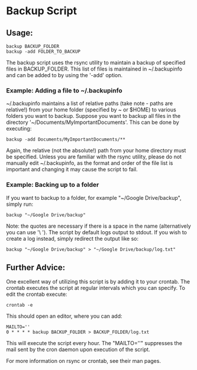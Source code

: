 # Backup Script

## Usage:

	backup BACKUP_FOLDER
	backup -add FOLDER_TO_BACKUP

The backup script uses the rsync utility to maintain a backup of specified files in BACKUP_FOLDER. This list of files is maintained in ~/.backupinfo and can be added to by using the '-add' option.

### Example: Adding a file to ~/.backupinfo
~/.backupinfo maintains a list of relative paths (take note - paths are relative!) from your home folder (specified by ~ or $HOME) to various folders you want to backup. Suppose you want to backup all files in the directory '~/Documents/MyImportantDocuments'. This can be done by executing:
	
	backup -add Documents/MyImportantDocuments/**

Again, the relative (not the absolute!) path from your home directory must be specified. Unless you are familiar with the rsync utility, please do not manually edit ~/.backupinfo, as the format and order of the file list is important and changing it may cause the script to fail.

### Example: Backing up to a folder
If you want to backup to a folder, for example "~/Google Drive/backup", simply run:

	backup "~/Google Drive/backup"

Note: the quotes are necessary if there is a space in the name (alternatively you can use '\ '). The script by default logs output to stdout. If you wish to create a log instead, simply redirect the output like so:

	backup "~/Google Drive/backup" > "~/Google Drive/backup/log.txt"

## Further Advice:
One excellent way of utilizing this script is by adding it to your crontab. The crontab executes the script at regular intervals which you can specify. To edit the crontab execute:

	crontab -e

This should open an editor, where you can add:

	MAILTO=''
	0 * * * * backup BACKUP_FOLDER > BACKUP_FOLDER/log.txt

This will execute the script every hour. The "MAILTO=''" suppresses the mail sent by the cron daemon upon execution of the script.

For more information on rsync or crontab, see their man pages.


